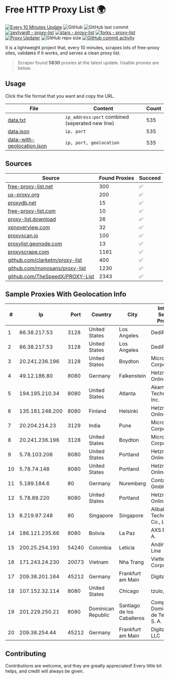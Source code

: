 
# Free HTTP Proxy List 🌍

[![Every 10 Minutes Update](https://github.com/mertguvencli/http-proxy-list/actions/workflows/main.yml/badge.svg?branch=main)](https://github.com/mertguvencli/http-proxy-list/actions/workflows/main.yml)
![GitHub](https://img.shields.io/github/license/mertguvencli/http-proxy-list)
![GitHub last commit](https://img.shields.io/github/last-commit/mertguvencli/http-proxy-list)
[![zevtyardt - proxy-list](https://img.shields.io/static/v1?label=zevtyardt&message=proxy-list&color=blue&logo=github)](https://github.com/zevtyardt/proxy-list "Go to GitHub repo")
[![stars - proxy-list](https://img.shields.io/github/stars/zevtyardt/proxy-list?style=social)](https://github.com/zevtyardt/proxy-list)
[![forks - proxy-list](https://img.shields.io/github/forks/zevtyardt/proxy-list?style=social)](https://github.com/zevtyardt/proxy-list)
[![Proxy Updater](https://github.com/zevtyardt/proxy-list/workflows/Proxy%20Updater/badge.svg)](https://github.com/zevtyardt/proxy-list/actions?query=workflow:"Proxy+Updater")
![GitHub repo size](https://img.shields.io/github/repo-size/zevtyardt/proxy-list)
[![GitHub commit activity](https://img.shields.io/github/commit-activity/m/zevtyardt/proxy-list?logo=commits)](https://github.com/zevtyardt/proxy-list/commits/main)

It is a lightweight project that, every 10 minutes, scrapes lots of free-proxy sites, validates if it works, and serves a clean proxy list.

> Scraper found **5830** proxies at the latest update. Usable proxies are below.

## Usage

Click the file format that you want and copy the URL.

|File|Content|Count|
|----|-------|-----|
|[data.txt](https://raw.githubusercontent.com/mertguvencli/http-proxy-list/main/proxy-list/data.txt)|`ip_address:port` combined (seperated new line)|535|
|[data.json](https://raw.githubusercontent.com/mertguvencli/http-proxy-list/main/proxy-list/data.json)|`ip, port`|535|
|[data-with-geolocation.json](https://raw.githubusercontent.com/mertguvencli/http-proxy-list/main/proxy-list/data-with-geolocation.json)|`ip, port, geolocation`|535|

## Sources

|Source|Found Proxies|Succeed|
|------|-------------|-------|
|[free-proxy-list.net](https://free-proxy-list.net)|300|✅|
|[us-proxy.org](https://www.us-proxy.org)|200|✅|
|[proxydb.net](http://proxydb.net)|15|✅|
|[free-proxy-list.com](https://free-proxy-list.com/?page=&port=&type%5B%5D=http&type%5B%5D=https&up_time=0&search=Search)|10|✅|
|[proxy-list.download](https://www.proxy-list.download/HTTP)|26|✅|
|[vpnoverview.com](https://vpnoverview.com/privacy/anonymous-browsing/free-proxy-servers)|32|✅|
|[proxyscan.io](https://www.proxyscan.io)|100|✅|
|[proxylist.geonode.com](https://proxylist.geonode.com/api/proxy-list?limit=300&page=1&sort_by=lastChecked&sort_type=desc&protocols=http,https)|13|✅|
|[proxyscrape.com](https://api.proxyscrape.com/v2/?request=displayproxies&protocol=http&timeout=10000&country=all&ssl=all&anonymity=all)|1161|✅|
|[github.com/clarketm/proxy-list](https://raw.githubusercontent.com/clarketm/proxy-list/master/proxy-list-raw.txt)|400|✅|
|[github.com/monosans/proxy-list](https://raw.githubusercontent.com/monosans/proxy-list/main/proxies/http.txt)|1230|✅|
|[github.com/TheSpeedX/PROXY-List](https://raw.githubusercontent.com/TheSpeedX/PROXY-List/master/http.txt)|2343|✅|


## Sample Proxies With Geolocation Info

|#|Ip|Port|Country|City|Internet Service Provider|
|-|--|----|-------|----|-------------------------|
|1|86.38.217.53|3128|United States|Los Angeles|DediPath|
|2|86.38.217.53|3128|United States|Los Angeles|DediPath|
|3|20.241.236.196|3128|United States|Boydton|Microsoft Corporation|
|4|49.12.186.80|8080|Germany|Falkenstein|Hetzner Online GmbH|
|5|194.195.210.34|8080|United States|Atlanta|Akamai Technologies, Inc.|
|6|135.181.248.200|8080|Finland|Helsinki|Hetzner Online GmbH|
|7|20.204.214.23|3129|India|Pune|Microsoft Corporation|
|8|20.241.236.196|3128|United States|Boydton|Microsoft Corporation|
|9|5.78.103.206|8080|United States|Portland|Hetzner Online GmbH|
|10|5.78.74.148|8080|United States|Portland|Hetzner Online GmbH|
|11|5.189.184.6|80|Germany|Nuremberg|Contabo GmbH|
|12|5.78.89.220|8080|United States|Portland|Hetzner Online GmbH|
|13|8.219.97.248|80|Singapore|Singapore|Alibaba (US) Technology Co., Ltd.|
|14|186.121.235.66|8080|Bolivia|La Paz|AXS Bolivia S. A.|
|15|200.25.254.193|54240|Colombia|Leticia|Andinet ON Line|
|16|171.243.24.230|20073|Vietnam|Nha Trang|Viettel Corporation|
|17|209.38.201.164|45212|Germany|Frankfurt am Main|DigitalOcean|
|18|107.152.32.114|8080|United States|Chicago|tzulo, inc.|
|19|201.229.250.21|8080|Dominican Republic|Santiago de los Caballeros|Compañía Dominicana de Teléfonos S. A.|
|20|209.38.254.44|45212|Germany|Frankfurt am Main|DigitalOcean, LLC|



## Contributing

Contributions are welcome, and they are greatly appreciated! Every
little bit helps, and credit will always be given.

